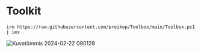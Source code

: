 # Toolkit

```
irm https://raw.githubusercontent.com/preikop/Toolbox/main/Toolbox.ps1 | iex  
```
![Kuvatõmmis 2024-02-22 090128](https://github.com/preikop/Toolbox/assets/118810202/c7d9b20e-0d19-4a18-bead-9f1ada5bd898)
